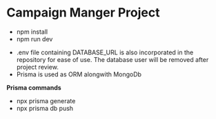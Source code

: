 # Campaign Manger Project

- npm install
- npm run dev

* .env file containing DATABASE_URL is also incorporated in the repository for ease of use. The database user will be removed after project review.
* Prisma is used as ORM alongwith MongoDb

**Prisma commands**
- npx prisma generate
- npx prisma db push

